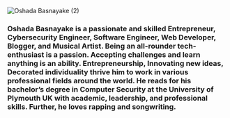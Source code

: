 
![Oshada Basnayake (2)](https://user-images.githubusercontent.com/34527100/88219862-d2563780-cc7f-11ea-86cd-f5453311bd78.png)
### Oshada Basnayake is a passionate and skilled Entrepreneur, Cybersecurity Engineer, Software Engineer, Web Developer, Blogger, and Musical Artist. Being an all-rounder tech-enthusiast is a passion. Accepting challenges and learn anything is an ability. Entrepreneurship, Innovating new ideas, Decorated individuality thrive him to work in various professional fields around the world. He reads for his bachelor’s degree in Computer Security at the University of Plymouth UK with academic, leadership, and professional skills. Further, he loves rapping and songwriting.
<!-- [Hacktoberfest 2020](https://github.com/oshada97/Tourism-Site "Hacktoberfest 2020") - Happy Open Source❤️😍:octocat:😍❤️ 
Projects -->
 

<!--
**oshada97/oshada97** is a ✨ _special_ ✨ repository because its `README.md` (this file) appears on your GitHub profile First Header | Second Header
------------ | -------------
![a](PHP Project - mysql) | ![a](html)
C# Project | Content column 2
Chatbot Powered Travel website  | t2
 | ....

Here are some ideas to get you started:

- 🔭 I’m currently working on ...
- 🌱 I’m currently learning ...
- 👯 I’m looking to collaborate on ...
- 🤔 I’m looking for help with ...
- 💬 Ask me about ...
- 📫 How to reach me: ...
- 😄 Pronouns: ...
- ⚡ Fun fact: ...
-->


